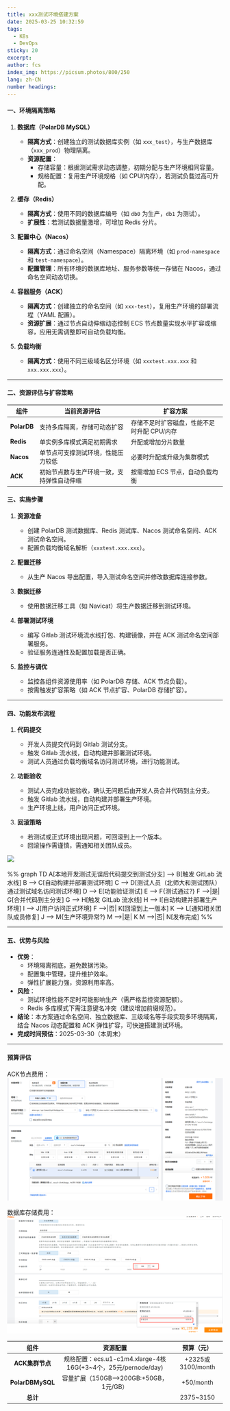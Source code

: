 ```yaml
---
title: xxx测试环境搭建方案
date: 2025-03-25 10:32:59
tags:
  - K8s
  - DevOps
sticky: 20
excerpt: 
author: fcs
index_img: https://picsum.photos/800/250
lang: zh-CN
number headings:
---
```


#### 一、环境隔离策略

1. **数据库（PolarDB MySQL）**
   - **隔离方式**：创建独立的测试数据库实例（如 `xxx_test`），与生产数据库（`xxx_prod`）物理隔离。
   - **资源配置**：
     - 存储容量：根据测试需求动态调整，初期分配与生产环境相同容量。
     - 规格配置：复用生产环境规格（如 CPU/内存），若测试负载过高可升配。

2. **缓存（Redis）**
   - **隔离方式**：使用不同的数据库编号（如 `db0` 为生产，`db1` 为测试）。
   - **扩展性**：若测试数据量激增，可增加 Redis 分片。

3. **配置中心（Nacos）**
   - **隔离方式**：通过命名空间（Namespace）隔离环境（如 `prod-namespace` 和 `test-namespace`）。
   - **配置管理**：所有环境的数据库地址、服务参数等统一存储在 Nacos，通过命名空间动态切换。

4. **容器服务（ACK）**
   - **隔离方式**：创建独立的命名空间（如 `xxx-test`），复用生产环境的部署流程（YAML 配置）。
   - **资源扩展**：通过节点自动伸缩动态控制 ECS 节点数量实现水平扩容或缩容，应用无需调整即可自动负载均衡。

5. **负载均衡**
   - **隔离方式**：使用不同三级域名区分环境（如 `xxxtest.xxx.xxx` 和 `xxx.xxx.xxx`）。

---

#### 二、资源评估与扩容策略

| 组件          | 当前资源评估                | 扩容方案                    |
| ----------- | --------------------- | ----------------------- |
| **PolarDB** | 支持多库隔离，存储可动态扩容        | 存储不足时扩容磁盘，性能不足时升配 CPU/内存 |
| **Redis**   | 单实例多库模式满足初期需求         | 升配或增加分片数量               |
| **Nacos**   | 单节点可支撑测试环境，性能压力较低     | 必要时升配或升级为集群模式           |
| **ACK**     | 初始节点数与生产环境一致，支持弹性自动伸缩 | 按需增加 ECS 节点，自动负载均衡        |

#### 三、实施步骤

1. **资源准备**
   - 创建 PolarDB 测试数据库、Redis 测试库、Nacos 测试命名空间、ACK 测试命名空间。
   - 配置负载均衡域名解析（`xxxtest.xxx.xxx`）。

2. **配置迁移**
   - 从生产 Nacos 导出配置，导入测试命名空间并修改数据库连接参数。

3. **数据迁移**
   - 使用数据迁移工具（如 Navicat）将生产数据迁移到测试环境。

4. **部署测试环境**
   - 编写 Gitlab 测试环境流水线打包、构建镜像，并在 ACK 测试命名空间部署服务。
   - 验证服务连通性及配置加载是否正确。

5. **监控与调优**
   - 监控各组件资源使用率（如 PolarDB 存储、ACK 节点负载）。
   - 按需触发扩容策略（如 ACK 节点扩容、PolarDB 存储扩容）。

---

#### 四、功能发布流程

1. **代码提交**
   - 开发人员提交代码到 Gitlab 测试分支。
   - 触发 Gitlab 流水线，自动构建并部署测试环境。
   - 测试人员通过负载均衡域名访问测试环境，进行功能测试。

1. **功能验收**
   - 测试人员完成功能验收，确认无问题后由开发人员合并代码到主分支。
   - 触发 Gitlab 流水线，自动构建并部署生产环境。
   - 生产环境上线，用户访问正式环境。

1. **回滚策略**
   - 若测试或正式环境出现问题，可回滚到上一个版本。
   - 回滚操作需谨慎，需通知相关团队成员。

![](http://img.alleyf.hidns.co/pics/20250325204956055.png)

%%
graph TD
    A[本地开发测试无误后代码提交到测试分支] --> B[触发 GitLab 流水线]
    B --> C[自动构建并部署测试环境]
    C --> D[测试人员（北师大和测试团队）通过测试域名访问测试环境]
    D --> E[功能验证测试]
    E --> F{测试通过?}
    F -->|是| G[合并代码到主分支]
    G --> H[触发 GitLab 流水线]
    H --> I[自动构建并部署生产环境]
    I --> J[用户访问正式环境]
    F -->|否| K[回滚到上一版本]
    K --> L[通知相关团队成员修复]
    J --> M{生产环境异常?}
    M -->|是| K
    M -->|否| N[发布完成]
%%

---

#### 五、优势与风险

- **优势**：
  - 环境隔离彻底，避免数据污染。
  - 配置集中管理，提升维护效率。
  - 弹性扩展能力强，资源利用率高。
- **风险**：
  - 测试环境性能不足时可能影响生产（需严格监控资源配额）。
  - Redis 多库模式下需注意键名冲突（建议增加前缀规范）。
- **结论**：本方案通过命名空间、独立数据库、三级域名等手段实现多环境隔离，结合 Nacos 动态配置和 ACK 弹性扩容，可快速搭建测试环境。
- **完成时间预估**：2025-03-30（本周末）

---

#### 预算评估

ACK节点费用：
![|575](https://raw.githubusercontent.com/Alleyf/PictureMap/main/blog/20250325202907261.png)

数据库存储费用：
![|575](https://raw.githubusercontent.com/Alleyf/PictureMap/main/blog/20250325203547241.png)

|        组件        |                         资源配置                         |      预算（元）       |
| :--------------: | :--------------------------------------------------: | :--------------: |
|   **ACK集群节点**    | 规格配置：ecs.u1-c1m4.xlarge-4核16G(+3~4个，25元/pernode/day) | +2325或3100/month |
| **PolarDBMySQL** |           容量扩展（150GB-->200GB:+50GB，1元/GB）            |    +50/month     |
|      **总计**      |                                                      |    2375~3150     |
